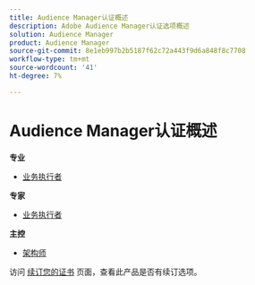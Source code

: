 ```yaml
---
title: Audience Manager认证概述
description: Adobe Audience Manager认证选项概述
solution: Audience Manager
product: Audience Manager
source-git-commit: 8e1eb997b2b5187f62c72a443f9d6a848f8c7708
workflow-type: tm+mt
source-wordcount: '41'
ht-degree: 7%

---
```


# Audience Manager认证概述

**专业**

* [业务执行者](/help/certifications/aam/aam-p-business.md) <!--AD0-E458-->

**专家**

* [业务执行者](/help/certifications/aam/aam-e-business.md) <!--AD0-E457-->

**主控**

* [架构师](/help/certifications/aam/aam-m-architect.md) <!--AD0-E454-->

访问 [续订您的证书](/help/certifications/renew.md) 页面，查看此产品是否有续订选项。
